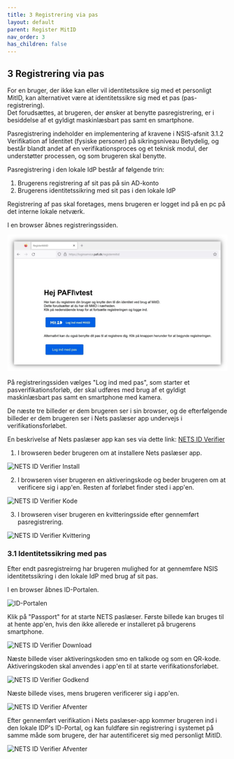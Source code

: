 ```yaml
---
title: 3 Registrering via pas
layout: default
parent: Register MitID
nav_order: 3
has_children: false
---
```


## 3 Registrering via pas

For en bruger, der ikke kan eller vil identitetssikre sig med et personligt MitID, kan alternativet være at
identitetssikre sig med et pas (pas-registrering).\
Det forudsættes, at brugeren, der ønsker at benytte pasregistrering, er i besiddelse af et gyldigt maskinlæsbart pas samt en smartphone.

Pasregistrering indeholder en implementering af kravene i NSIS-afsnit 3.1.2 Verifikation af Identitet (fysiske personer) på sikringsniveau Betydelig, 
og består blandt andet af en verifikationsproces og et teknisk
modul, der understøtter processen, og som brugeren skal benytte.

Pasregistrering i den lokale IdP består af følgende trin:
1. Brugerens registrering af sit pas på sin AD-konto
2. Brugerens identitetssikring med sit pas i den lokale IdP

Registrering af pas skal foretages, mens brugeren er logget ind på en pc på det interne lokale netværk.

I en browser åbnes registreringssiden.

![Pasregistrering Frontpage](Billedmateriale\RegisterPassFrontpage.jpg)

På registreringssiden vælges "Log ind med pas", som starter et pasverifikationsforløb, der skal udføres med
brug af et gyldigt maskinlæsbart pas samt en smartphone med kamera.

De næste tre billeder er dem brugeren ser i sin browser, og de efterfølgende billeder er dem brugeren ser i
Nets paslæser app undervejs i verifikationsforløbet.

En beskrivelse af Nets paslæser app kan ses via dette link:
[NETS ID Verifier](https://www.nets.eu/developer/e-ident/eids/Pages/netspassportreader.aspx)

1. I browseren beder brugeren om at installere Nets paslæser app.

![NETS ID Verifier Install](NEIDV1.jpg)

2. I browseren viser brugeren en aktiveringskode og beder brugeren om at verificere sig i app'en. Resten af forløbet finder sted i app'en.

![NETS ID Verifier Kode](NEIDV2.jpg)

3. I browseren viser brugeren en kvitteringsside efter gennemført pasregistrering.

![NETS ID Verifier Kvittering](NEIDV3.jpg)

### 3.1 Identitetssikring med pas

Efter endt pasregistreirng har brugeren mulighed for at gennemføre NSIS identitetssikring i den lokale IdP med brug af sit pas.

I en browser åbnes ID-Portalen.

![ID-Portalen](IDPortalen.png)

Klik på "Passport" for at starte NETS paslæser. Første billede kan bruges til at hente app'en, hvis den ikke allerede er installeret på brugerens smartphone.

![NETS ID Verifier Download](NetsPaslæserDownload.jpg)

Næste billede viser aktiveringskoden smo en talkode og som en QR-kode. Aktiveringskoden skal anvendes i app'en til at starte verifikationsforløbet.

![NETS ID Verifier Godkend](NEIDV4.jpg)

Næste billede vises, mens brugeren verificerer sig i app'en.

![NETS ID Verifier Afventer](NEIDV5.jpg)

Efter gennemført verifikation i Nets paslæser-app kommer brugeren ind i den lokale IDP's ID-Portal, og kan fuldføre sin registrering i systemet på samme måde som brugere,
der har autentificeret sig med personligt MitID.

![NETS ID Verifier Afventer](IdPortalLogin.png)